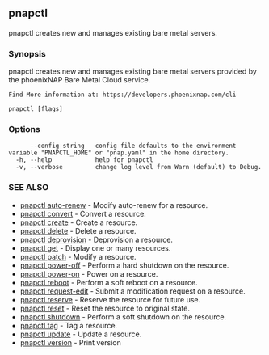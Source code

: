 ## pnapctl

pnapctl creates new and manages existing bare metal servers.

### Synopsis

pnapctl creates new and manages existing bare metal servers provided by the phoenixNAP Bare Metal Cloud service.
	
	Find More information at: https://developers.phoenixnap.com/cli

```
pnapctl [flags]
```

### Options

```
      --config string   config file defaults to the environment variable "PNAPCTL_HOME" or "pnap.yaml" in the home directory.
  -h, --help            help for pnapctl
  -v, --verbose         change log level from Warn (default) to Debug.
```

### SEE ALSO

* [pnapctl auto-renew](pnapctl_auto-renew.md)	 - Modify auto-renew for a resource.
* [pnapctl convert](pnapctl_convert.md)	 - Convert a resource.
* [pnapctl create](pnapctl_create.md)	 - Create a resource.
* [pnapctl delete](pnapctl_delete.md)	 - Delete a resource.
* [pnapctl deprovision](pnapctl_deprovision.md)	 - Deprovision a resource.
* [pnapctl get](pnapctl_get.md)	 - Display one or many resources.
* [pnapctl patch](pnapctl_patch.md)	 - Modify a resource.
* [pnapctl power-off](pnapctl_power-off.md)	 - Perform a hard shutdown on the resource.
* [pnapctl power-on](pnapctl_power-on.md)	 - Power on a resource.
* [pnapctl reboot](pnapctl_reboot.md)	 - Perform a soft reboot on a resource.
* [pnapctl request-edit](pnapctl_request-edit.md)	 - Submit a modification request on a resource.
* [pnapctl reserve](pnapctl_reserve.md)	 - Reserve the resource for future use.
* [pnapctl reset](pnapctl_reset.md)	 - Reset the resource to original state.
* [pnapctl shutdown](pnapctl_shutdown.md)	 - Perform a soft shutdown on the resource.
* [pnapctl tag](pnapctl_tag.md)	 - Tag a resource.
* [pnapctl update](pnapctl_update.md)	 - Update a resource.
* [pnapctl version](pnapctl_version.md)	 - Print version

